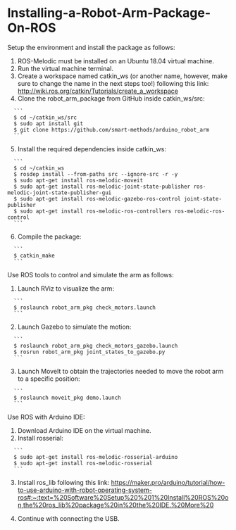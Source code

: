 # Installing-a-Robot-Arm-Package-On-ROS


Setup the environment and install the package as follows:
  1.	ROS-Melodic must be installed on an Ubuntu 18.04 virtual machine. 
  2.	Run the virtual machine terminal.
  3.	Create a workspace named catkin_ws (or another name, however, make sure to change the name in the next steps too!) following this link: http://wiki.ros.org/catkin/Tutorials/create_a_workspace 
  4.	Clone the robot_arm_package from GitHub inside catkin_ws/src:
  
      ```
      $ cd ~/catkin_ws/src
      $ sudo apt install git
      $ git clone https://github.com/smart-methods/arduino_robot_arm
      ```
  5.	Install the required dependencies inside catkin_ws:
  
      ```
      $ cd ~/catkin_ws
      $ rosdep install --from-paths src --ignore-src -r -y
      $ sudo apt-get install ros-melodic-moveit
      $ sudo apt-get install ros-melodic-joint-state-publisher ros-melodic-joint-state-publisher-gui
      $ sudo apt-get install ros-melodic-gazebo-ros-control joint-state-publisher
      $ sudo apt-get install ros-melodic-ros-controllers ros-melodic-ros-control
      ```
  6.	Compile the package:
  
      ```
      $ catkin_make
      ```
      
Use ROS tools to control and simulate the arm as follows:
  1.	Launch RViz to visualize the arm:
  
      ```
      $ roslaunch robot_arm_pkg check_motors.launch
      ```
  2.	Launch Gazebo to simulate the motion:
  
      ```
      $ roslaunch robot_arm_pkg check_motors_gazebo.launch
      $ rosrun robot_arm_pkg joint_states_to_gazebo.py
      ```
  3.	Launch MoveIt to obtain the trajectories needed to move the robot arm to a specific position:
  
      ```
      $ roslaunch moveit_pkg demo.launch
      ```
      
Use ROS with Arduino IDE:
  1.	Download Arduino IDE on the virtual machine.
  2.	Install rosserial: 
  
      ```
      $ sudo apt-get install ros-melodic-rosserial-arduino
      $ sudo apt-get install ros-melodic-rosserial
      ```
  3.	Install ros_lib following this link: https://maker.pro/arduino/tutorial/how-to-use-arduino-with-robot-operating-system-ros#:~:text=%20Software%20Setup%20%201%20Install%20ROS%20on,the%20ros_lib%20package%20in%20the%20IDE.%20More%20 
  
  4.	Continue with connecting the USB.

